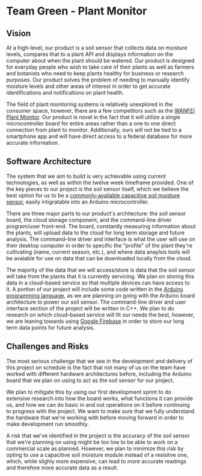 # Team Green - Plant Monitor

## Vision

At a high-level, our product is a soil sensor that collects data on moisture levels, compares that to a plant API and displays information on the computer about when the plant should be watered. Our product is designed for everyday people who wish to take care of their plants as well as farmers and botanists who need to keep plants healthy for business or research purposes. Our product solves the problem of needing to manually identify moisture levels and other areas of interest in order to get accurate identifications and notifications on plant health.

The field of plant monitoring systems is relatively unexplored in the consumer space, however, there are a few competitors such as the [WANFEI Plant Monitor](https://www.amazon.com/Wanfei-Intelligent-Bluetooth-Fertility-Temperature/dp/B07ZH7FQJ7). Our product is novel in the fact that it will utilize a single microcontroller board for entire areas rather than a one to one direct connection from plant to monitor. Additionally, ours will not be tied to a smartphone app and will have direct access to a federal database for more accurate information.

## Software Architecture

The system that we aim to build is very achievable using current technologies, as well as within the twelve week timeframe provided. One of the key pieces to our project is the soil sensor itself, which we believe the best option for us to be a [commonly-available capacitive soil moisture sensor](https://www.amazon.com/Gikfun-Capacitive-Corrosion-Resistant-Detection/dp/B07H3P1NRM), easily intigratable into an Arduino microcontroller. 

There are three major parts to our product's architecture: the soil sensor board, the cloud storage component, and the command-line driver program/user front-end. The board, constantly measuring information about the plants, will upload data to the cloud for long term storage and future analysis. The command-line driver and interface is what the user will use on their desktop computer in order to specific the "profile" of the plant they're cultivating (name, current season, etc.), and where data anaylsis tools will be avaiable for use on data that can be downloaded locally from the cloud.

The majority of the data that we will access/store is data that the soil sensor will take from the plants that it is currently servicing. We plan on storing this data in a cloud-based service so that multiple devices can have access to it. A portion of our project will include some code written in the [Arduino programming language](https://www.arduino.cc/reference/en/), as we are planning on going with the Arduino board architecture to power our soil sensor. The command-line driver and user interface section of the project will be written in C++. We plan to do research on which cloud-based service will fit our needs the best, however, we are leaning towards using [Google Firebase](https://firebase.google.com/products/firestore) in order to store our long term data points for future analysis.

## Challenges and Risks
The most serious challenge that we see in the development and delivery of this project on schedule is the fact that not many of us on the team have worked with different hardware architectures before, including the Arduino board that we plan on using to act as the soil sensor for our project. 

We plan to mitigate this by using our first development sprint to do extensive research into how the board works, what functions it can provide us, and how we can do basic in and out operations on it before continuing to progress with the project. We want to make sure that we fully understand the hardware that we're working with before moving forward in order to make development run smoothly.

A risk that we've identified in the project is the accuracy of the soil sensor that we're planning on using might be too low to be able to work on a commercial scale as planned. However, we plan to minimize this risk by opting to use a capacitive soil moisture module instead of a resisitve one, which, while slighly more expensive, can lead to more accurate readings and therefore more accurate data as a result.